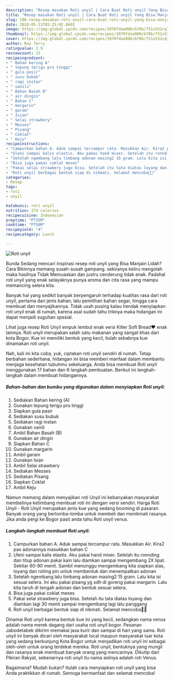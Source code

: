 ```yaml
---
description: "Resep masakan Roti unyil | Cara Buat Roti unyil Yang Bisa Manjain Lidah"
title: "Resep masakan Roti unyil | Cara Buat Roti unyil Yang Bisa Manjain Lidah"
slug: 106-resep-masakan-roti-unyil-cara-buat-roti-unyil-yang-bisa-manjain-lidah
date: 2020-05-11T05:25:02.860Z
image: https://img-global.cpcdn.com/recipes/3970fdaa006cb70b/751x532cq70/roti-unyil-foto-resep-utama.jpg
thumbnail: https://img-global.cpcdn.com/recipes/3970fdaa006cb70b/751x532cq70/roti-unyil-foto-resep-utama.jpg
cover: https://img-global.cpcdn.com/recipes/3970fdaa006cb70b/751x532cq70/roti-unyil-foto-resep-utama.jpg
author: Roy Terry
ratingvalue: 3.9
reviewcount: 15
recipeingredient:
- " Bahan kering A"
- " tepung terigu pro tinggi"
- " gula pasir"
- " susu bubuk"
- " ragi instan"
- " vanili"
- " Bahan Basah B"
- " air dingin"
- " Bahan C"
- " margarin"
- " garam"
- " Isian"
- " Selai strawbery"
- " Messes"
- " Pisang"
- " Coklat"
- " Keju"
recipeinstructions:
- "Campurkan bahan A. Aduk sampai tercampur rata. Masukkan Air. Kira2 pas adonannya masukkan bahan C"
- "Uleni sampai kalis elastis. Aku pakai hand mixer. Setelah itu ronnding dan titup adonan pakai kain lalu diamkan sampai mengembang 2X lipat. Sekitar 60-90 menit. Sambil menunggu mengembang kita siapkan alas, loyang dan roliing pin untuk membentuk dan menempatkan adonan"
- "Setelah ngembang lalu timbang adonan masing2 15 gram. Lalu kita isi sesuai selera. Ini aku pakai pisang yg sdh di goreng pakai margarin. Lalu kita taruh di tengah adonan dan bentuk sesuai selera."
- "Bisa juga pakai coklat meses"
- "Pakai selai strawbery juga bisa. Setelah itu tata diatas loyang dan diamkan lagi 30 menit sampai mengembang lagi lalu panggang"
- "Roti unyil berbagai bentuk siap di nikmati. Selamat mencoba🍞🥰"
categories:
- Resep
tags:
- roti
- unyil

katakunci: roti unyil 
nutrition: 274 calories
recipecuisine: Indonesian
preptime: "PT35M"
cooktime: "PT50M"
recipeyield: "4"
recipecategory: Lunch

---
```



![Roti unyil](https://img-global.cpcdn.com/recipes/3970fdaa006cb70b/751x532cq70/roti-unyil-foto-resep-utama.jpg)

Bunda Sedang mencari inspirasi resep roti unyil yang Bisa Manjain Lidah? Cara Bikinnya memang susah-susah gampang. sekiranya keliru mengolah maka hasilnya Tidak Memuaskan dan justru cenderung tidak enak. Padahal roti unyil yang enak selayaknya punya aroma dan cita rasa yang mampu memancing selera kita.

Banyak hal yang sedikit banyak berpengaruh terhadap kualitas rasa dari roti unyil, pertama dari jenis bahan, lalu pemilihan bahan segar, hingga cara membuat dan menyajikannya. Tidak usah pusing kalau hendak menyiapkan roti unyil enak di rumah, karena asal sudah tahu triknya maka hidangan ini dapat menjadi suguhan spesial.

Lihat juga resep Roti Unyil empuk lembut enak versi Killer Soft Bread❤️ enak lainnya. Roti unyil merupakan salah satu makanan yang sangat khas dari kota Bogor. Kue ini memiliki bentuk yang kecil, itulah sebabnya kue dinamakan roti unyil.


Nah, kali ini kita coba, yuk, ciptakan roti unyil sendiri di rumah. Tetap berbahan sederhana, hidangan ini bisa memberi manfaat dalam membantu menjaga kesehatan tubuhmu sekeluarga. Anda bisa membuat Roti unyil menggunakan 17 bahan dan 6 langkah pembuatan. Berikut ini langkah-langkah dalam membuat hidangannya.

<!--inarticleads1-->

##### Bahan-bahan dan bumbu yang digunakan dalam menyiapkan Roti unyil:

1. Sediakan  Bahan kering (A)
1. Gunakan  tepung terigu pro tinggi
1. Siapkan  gula pasir
1. Sediakan  susu bubuk
1. Sediakan  ragi instan
1. Gunakan  vanili
1. Ambil  Bahan Basah (B)
1. Gunakan  air dingin
1. Siapkan  Bahan C
1. Gunakan  margarin
1. Ambil  garam
1. Gunakan  Isian
1. Ambil  Selai strawbery
1. Sediakan  Messes
1. Sediakan  Pisang
1. Siapkan  Coklat
1. Ambil  Keju


Namun memang dalam menyajikan roti Unyil ini kebanyakan masyarakat membelinya ketimbang membuat roti ini dengan versi sendiri. Harga Roti Unyil - Roti Unyil merupakan jenis kue yang sedang booming di pasaran. Banyak orang yang berlomba-lomba untuk membeli dan menikmati rasanya. Jika anda pergi ke Bogor pasti anda tahu Roti unyil venus. 

<!--inarticleads2-->

##### Langkah-langkah membuat Roti unyil:

1. Campurkan bahan A. Aduk sampai tercampur rata. Masukkan Air. Kira2 pas adonannya masukkan bahan C
1. Uleni sampai kalis elastis. Aku pakai hand mixer. Setelah itu ronnding dan titup adonan pakai kain lalu diamkan sampai mengembang 2X lipat. Sekitar 60-90 menit. Sambil menunggu mengembang kita siapkan alas, loyang dan roliing pin untuk membentuk dan menempatkan adonan
1. Setelah ngembang lalu timbang adonan masing2 15 gram. Lalu kita isi sesuai selera. Ini aku pakai pisang yg sdh di goreng pakai margarin. Lalu kita taruh di tengah adonan dan bentuk sesuai selera.
1. Bisa juga pakai coklat meses
1. Pakai selai strawbery juga bisa. Setelah itu tata diatas loyang dan diamkan lagi 30 menit sampai mengembang lagi lalu panggang
1. Roti unyil berbagai bentuk siap di nikmati. Selamat mencoba🍞🥰


Dinamai Roti unyil karena bentuk kue ini yang kecil, sedangkan nama venus adalah nama merek dagang dari usaha roti unyil bogor. Pesanan Jabodetabek dikirim memakai jasa kurir dan sampai di hari yang sama. Roti unyil ini banyak dicari oleh masyarakat local maupun masyarakat luar kota yang sedang berkunjung Kota Bogor untuk menjadikan roti unyil ini sebagai oleh-oleh untuk orang terdekat mereka. Roti unyil, bentuknya yang mungil dan rasanya enak membuat banyak orang yang mencarinya. Dikutip dari Pikiran Rakyat, sebenarnya roti unyil itu nama aslinya adalah roti Venus. 

Bagaimana? Mudah bukan? Itulah cara menyiapkan roti unyil yang bisa Anda praktikkan di rumah. Semoga bermanfaat dan selamat mencoba!
